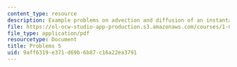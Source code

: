 ```yaml
---
content_type: resource
description: Example problems on advection and diffusion of an instantaneous release.
file: https://ol-ocw-studio-app-production.s3.amazonaws.com/courses/1-061-transport-processes-in-the-environment-fall-2008/9aff6319e371d69b6b87c16a22ea3791_problems5.pdf
file_type: application/pdf
resourcetype: Document
title: Problems 5
uid: 9aff6319-e371-d69b-6b87-c16a22ea3791
---
```

